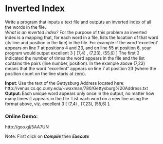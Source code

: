 <h1>Inverted Index</h1>
<p>
Write a program that inputs a text file and outputs an inverted index of all the words in the file. <br><em>What is an inverted index?</em> For the purpose of this problem an inverted index is a mapping that, for each word in a file, lists the location of that word (its line and position in the line) in the file. For example if the word ‘excellent’ appears on line 7 at positions 4 and 23, and on line 55 at position 6, your program would output excellent 3 [ (7,4) , (7,23), (55,6) ] The first 3 indicated the number of times the word appears in the file and the list contains the pairs (line number, position). In the example above (7,23) means that the word “excellent” appears on line 7 at position 23 (where the position count on the line starts at zero).
</p>
<b>Input: </b>
Use the text of the Gettysburg Address located here:
http://venus.cs.qc.cuny.edu/~waxman/780/Gettysburg%20Address.txt
<br>
<b>Output: </b>
Each unique word appears only once in the output, no matter how many times it appears in the file.
List each word on a new line using the format above, viz. excellent 3 [ (7,4) , (7,23), (55,6) ].
<br>
<h3>Online Demo: </h3> http://goo.gl/5AA7UN
<p>Note: First click on <em><b>Compile</b></em> then <em><b>Execute</b></em>
